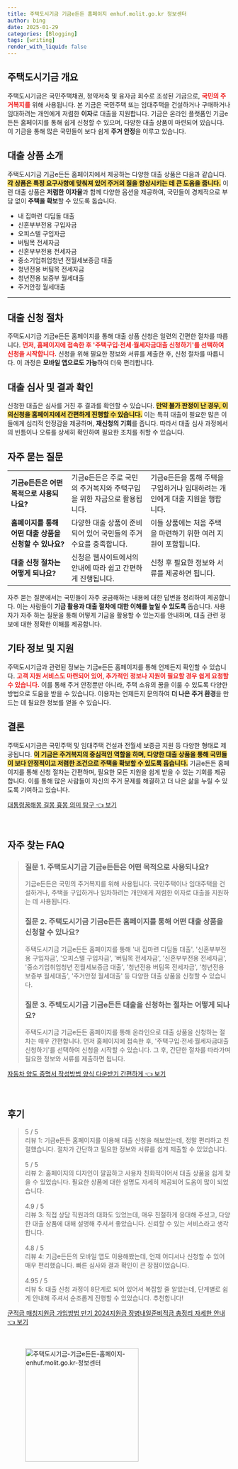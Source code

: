 ```yaml
---
title: 주택도시기금 기금e든든 홈페이지 enhuf.molit.go.kr 정보센터
author: bing
date: 2025-01-29
categories: [Blogging]
tags: [writing]
render_with_liquid: false
---
```



<h2 id='주택도시기금 개요'>주택도시기금 개요</h2>

<p>주택도시기금은 국민주택채권, 청약저축 및 융자금 회수로 조성된 기금으로, <b><span style="color: #ee2323;">국민의 주거복지를</span></b> 위해 사용됩니다. 본 기금은 국민주택 또는 임대주택을 건설하거나 구매하거나 임대하려는 개인에게 저렴한 <b>이자</b>로 대출을 지원합니다. 기금은 온라인 플랫폼인 기금e든든 홈페이지를 통해 쉽게 신청할 수 있으며, 다양한 대출 상품이 마련되어 있습니다. 이 기금을 통해 많은 국민들이 보다 쉽게 <b>주거 안정</b>을 이루고 있습니다.</p>

<h2 id='대출 상품 소개'>대출 상품 소개</h2>

<p>주택도시기금 기금e든든 홈페이지에서 제공하는 다양한 대출 상품은 다음과 같습니다. <b><span style="background-color: #ffe066;">각 상품은 특정 요구사항에 맞춰져 있어 주거의 질을 향상시키는 데 큰 도움을 줍니다.</span></b> 이런 대출 상품은 <b>저렴한 이자율</b>과 함께 다양한 옵션을 제공하여, 국민들이 경제적으로 부담 없이 <b>주택을 확보</b>할 수 있도록 돕습니다.</p>

<ul>
    <li>내 집마련 디딤돌 대출</li>
    <li>신혼부부전용 구입자금</li>
    <li>오피스텔 구입자금</li>
    <li>버팀목 전세자금</li>
    <li>신혼부부전용 전세자금</li>
    <li>중소기업취업청년 전월세보증금 대출</li>
    <li>청년전용 버팀목 전세자금</li>
    <li>청년전용 보증부 월세대출</li>
    <li>주거안정 월세대출</li>
</ul>

<hr />

<h2 id='대출 신청 절차'>대출 신청 절차</h2>

<p>주택도시기금 기금e든든 홈페이지를 통해 대출 상품 신청은 일련의 간편한 절차를 따릅니다. <b><span style="color: #ee2323;">먼저, 홈페이지에 접속한 후 '주택구입·전세·월세자금대출 신청하기'를 선택하여 신청을 시작합니다.</span></b> 신청을 위해 필요한 정보와 서류를 제출한 후, 신청 절차를 따릅니다. 이 과정은 <b>모바일 앱으로도 가능</b>하여 더욱 편리합니다.</p>

<h2 id='대출 심사 및 결과 확인'>대출 심사 및 결과 확인</h2>

<p>신청한 대출은 심사를 거친 후 결과를 확인할 수 있습니다. <b><span style="background-color: #ffe066;">만약 불가 판정이 난 경우, 이의신청을 홈페이지에서 간편하게 진행할 수 있습니다.</span></b> 이는 특히 대출이 필요한 많은 이들에게 심리적 안정감을 제공하며, <b>재신청의 기회</b>를 줍니다. 따라서 대출 심사 과정에서의 빈틈이나 오류를 상세히 확인하여 필요한 조치를 취할 수 있습니다.</p>

<h2 id='자주 묻는 질문'>자주 묻는 질문</h2>

<table>
    <tr>
        <td><b>기금e든든은 어떤 목적으로 사용되나요?</b></td>
        <td>기금e든든은 주로 국민의 주거복지와 주택구입을 위한 자금으로 활용됩니다.</td>
        <td>기금e든든을 통해 주택을 구입하거나 임대하려는 개인에게 대출 지원을 행합니다.</td>
    </tr>
    <tr>
        <td><b>홈페이지를 통해 어떤 대출 상품을 신청할 수 있나요?</b></td>
        <td>다양한 대출 상품이 준비되어 있어 국민들의 주거 수요를 충족합니다.</td>
        <td>이들 상품에는 처음 주택을 마련하기 위한 여러 지원이 포함됩니다.</td>
    </tr>
    <tr>
        <td><b>대출 신청 절차는 어떻게 되나요?</b></td>
        <td>신청은 웹사이트에서의 안내에 따라 쉽고 간편하게 진행됩니다.</td>
        <td>신청 후 필요한 정보와 서류를 제공하면 됩니다.</td>
    </tr>
</table>

<p>자주 묻는 질문에서는 국민들이 자주 궁금해하는 내용에 대한 답변을 정리하여 제공합니다. 이는 사람들이 <b>기금 활용과 대출 절차에 대한 이해를 높일 수 있도록</b> 돕습니다. 사용자가 자주 하는 질문을 통해 어떻게 기금을 활용할 수 있는지를 안내하며, 대출 관련 정보에 대한 정확한 이해를 제공합니다.</p>

<h2 id='기타 정보 및 지원'>기타 정보 및 지원</h2>

<p>주택도시기금과 관련된 정보는 기금e든든 홈페이지를 통해 언제든지 확인할 수 있습니다. <b><span style="color: #ee2323;">고객 지원 서비스도 마련되어 있어, 추가적인 정보나 지원이 필요할 경우 쉽게 요청할 수 있습니다.</span></b> 이를 통해 주거 안정뿐만 아니라, 주택 소유의 꿈을 이룰 수 있도록 다양한 방법으로 도움을 받을 수 있습니다. 이용자는 언제든지 문의하여 <b>더 나은 주거 환경</b>을 만드는 데 필요한 정보를 얻을 수 있습니다.</p>

<h2 id='결론'>결론</h2>

<p>주택도시기금은 국민주택 및 임대주택 건설과 전월세 보증금 지원 등 다양한 형태로 제공됩니다. <b><span style="background-color: #ffe066;">이 기금은 주거복지의 중심적인 역할을 하며, 다양한 대출 상품을 통해 국민들이 보다 안정적이고 저렴한 조건으로 주택을 확보할 수 있도록 돕습니다.</span></b> 기금e든든 홈페이지를 통해 신청 절차는 간편하며, 필요한 모든 지원을 쉽게 받을 수 있는 기회를 제공합니다. 이를 통해 많은 사람들이 자신의 주거 문제를 해결하고 더 나은 삶을 누릴 수 있도록 기여하고 있습니다. </p>


<p><a class="click-button" title="대통령꿈해몽 길몽 흉몽 의미 탐구" href="https://adkhouse.github.io/posts/%EB%8C%80%ED%86%B5%EB%A0%B9%EA%BF%88%ED%95%B4%EB%AA%BD-%EA%B8%B8%EB%AA%BD-%ED%9D%89%EB%AA%BD-%EC%9D%98%EB%AF%B8-%ED%83%90%EA%B5%AC/" rel="dofollow">대통령꿈해몽 길몽 흉몽 의미 탐구 👈 보기</a></p><br>
<h2 id='자주_찾는_FAQ'>자주 찾는 FAQ</h2>
<div itemscope="" itemtype="https://schema.org/FAQPage"> 
<blockquote> 
<div itemscope="" itemprop="mainEntity" itemtype="https://schema.org/Question"> 
<h3 itemprop="name">질문 1. 주택도시기금 기금e든든은 어떤 목적으로 사용되나요?</h3> 
<div itemscope="" itemprop="acceptedAnswer" itemtype="https://schema.org/Answer"> 
<span itemprop="text"> 
<p>기금e든든은 국민의 주거복지를 위해 사용됩니다. 국민주택이나 임대주택을 건설하거나, 주택을 구입하거나 임차하려는 개인에게 저렴한 이자로 대출을 지원하는 데 사용됩니다.</p> 
</span> 
</div> 
</div> 

<div itemscope="" itemprop="mainEntity" itemtype="https://schema.org/Question"> 
<h3 itemprop="name">질문 2. 주택도시기금 기금e든든 홈페이지를 통해 어떤 대출 상품을 신청할 수 있나요?</h3> 
<div itemscope="" itemprop="acceptedAnswer" itemtype="https://schema.org/Answer"> 
<span itemprop="text"> 
<p>주택도시기금 기금e든든 홈페이지를 통해 '내 집마련 디딤돌 대출', '신혼부부전용 구입자금', '오피스텔 구입자금', '버팀목 전세자금', '신혼부부전용 전세자금', '중소기업취업청년 전월세보증금 대출', '청년전용 버팀목 전세자금', '청년전용 보증부 월세대출', '주거안정 월세대출' 등 다양한 대출 상품을 신청할 수 있습니다.</p> 
</span> 
</div> 
</div> 

<div itemscope="" itemprop="mainEntity" itemtype="https://schema.org/Question"> 
<h3 itemprop="name">질문 3. 주택도시기금 기금e든든 대출을 신청하는 절차는 어떻게 되나요?</h3> 
<div itemscope="" itemprop="acceptedAnswer" itemtype="https://schema.org/Answer"> 
<span itemprop="text"> 
<p>주택도시기금 기금e든든 홈페이지를 통해 온라인으로 대출 상품을 신청하는 절차는 매우 간편합니다. 먼저 홈페이지에 접속한 후, '주택구입·전세·월세자금대출 신청하기'를 선택하여 신청을 시작할 수 있습니다. 그 후, 간단한 절차를 따라가며 필요한 정보와 서류를 제출하면 됩니다.</p> 
</span> 
</div> 
</div> 
</blockquote> 
</div>
<p><a class="click-button" title="자동차 양도 증명서 작성방법 양식 다운받기 간편하게" href="https://adkhouse.github.io/posts/%EC%9E%90%EB%8F%99%EC%B0%A8-%EC%96%91%EB%8F%84-%EC%A6%9D%EB%AA%85%EC%84%9C-%EC%9E%91%EC%84%B1%EB%B0%A9%EB%B2%95-%EC%96%91%EC%8B%9D-%EB%8B%A4%EC%9A%B4%EB%B0%9B%EA%B8%B0-%EA%B0%84%ED%8E%B8%ED%95%98%EA%B2%8C/" rel="dofollow">자동차 양도 증명서 작성방법 양식 다운받기 간편하게 👈 보기</a></p><br>
<h2 id='후기'>후기</h2>
<div itemscope itemtype="https://schema.org/Product">
  <blockquote>
  <div itemprop="review" itemscope itemtype="https://schema.org/Review">
      <div itemprop="reviewRating" itemscope itemtype="https://schema.org/Rating"> <span itemprop="ratingValue">5</span> / <span itemprop="bestRating">5</span> </div>
      <span itemprop="reviewBody">리뷰 1: 기금e든든 홈페이지를 이용해 대출 신청을 해보았는데, 정말 편리하고 친절했습니다. 절차가 간단하고 필요한 정보와 서류를 쉽게 제출할 수 있었습니다.</span>
  </div>
  <br>
  <div itemprop="review" itemscope itemtype="https://schema.org/Review">
      <div itemprop="reviewRating" itemscope itemtype="https://schema.org/Rating"> <span itemprop="ratingValue">5</span> / <span itemprop="bestRating">5</span> </div>
      <span itemprop="reviewBody">리뷰 2: 홈페이지의 디자인이 깔끔하고 사용자 친화적이어서 대출 상품을 쉽게 찾을 수 있었습니다. 필요한 상품에 대한 설명도 자세히 제공되어 도움이 많이 되었습니다.</span>
  </div>
  <br>
  <div itemprop="review" itemscope itemtype="https://schema.org/Review">
      <div itemprop="reviewRating" itemscope itemtype="https://schema.org/Rating"> <span itemprop="ratingValue">4.9</span> / <span itemprop="bestRating">5</span> </div>
      <span itemprop="reviewBody">리뷰 3: 직접 상담 직원과의 대화도 있었는데, 매우 친절하게 응대해 주셨고, 다양한 대출 상품에 대해 설명해 주셔서 좋았습니다. 신뢰할 수 있는 서비스라고 생각합니다.</span>
  </div>
  <br>
  <div itemprop="review" itemscope itemtype="https://schema.org/Review">
      <div itemprop="reviewRating" itemscope itemtype="https://schema.org/Rating"> <span itemprop="ratingValue">4.8</span> / <span itemprop="bestRating">5</span> </div>
      <span itemprop="reviewBody">리뷰 4: 기금e든든의 모바일 앱도 이용해봤는데, 언제 어디서나 신청할 수 있어 매우 편리했습니다. 빠른 심사와 결과 확인이 큰 장점이었습니다.</span>
  </div>
  <br>
  <div itemprop="review" itemscope itemtype="https://schema.org/Review">
      <div itemprop="reviewRating" itemscope itemtype="https://schema.org/Rating"> <span itemprop="ratingValue">4.95</span> / <span itemprop="bestRating">5</span> </div>
      <span itemprop="reviewBody">리뷰 5: 대출 신청 과정이 8단계로 되어 있어서 복잡할 줄 알았는데, 단계별로 쉽게 안내해 주셔서 순조롭게 진행할 수 있었습니다. 추천합니다!</span>
  </div>
  </blockquote>
</div>
<p><a class="click-button" title="군적금 매칭지원금 가입방법 만기 2024지원금 장병내일준비적금 총정리 자세한 안내" href="https://adkhouse.github.io/posts/%EA%B5%B0%EC%A0%81%EA%B8%88-%EB%A7%A4%EC%B9%AD%EC%A7%80%EC%9B%90%EA%B8%88-%EA%B0%80%EC%9E%85%EB%B0%A9%EB%B2%95-%EB%A7%8C%EA%B8%B0-2024%EC%A7%80%EC%9B%90%EA%B8%88-%EC%9E%A5%EB%B3%91%EB%82%B4%EC%9D%BC%EC%A4%80%EB%B9%84%EC%A0%81%EA%B8%88-%EC%B4%9D%EC%A0%95%EB%A6%AC-%EC%9E%90%EC%84%B8%ED%95%9C-%EC%95%88%EB%82%B4/" rel="dofollow">군적금 매칭지원금 가입방법 만기 2024지원금 장병내일준비적금 총정리 자세한 안내 👈 보기</a></p><br>
<figure class="image"><img src="https://adkhouse.github.io/assets/img/thumbnail/주택도시기금-기금e든든-홈페이지-enhuf.molit.go.kr-정보센터.webp" alt="주택도시기금-기금e든든-홈페이지-enhuf.molit.go.kr-정보센터" width="256" height="256"></figure>